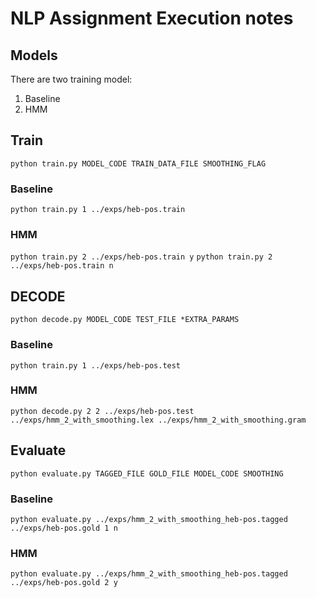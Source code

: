 
# NLP Assignment Execution notes

## Models
There are two training model:
1. Baseline
2. HMM

## Train

`python train.py MODEL_CODE TRAIN_DATA_FILE SMOOTHING_FLAG`

### Baseline

`python train.py 1 ../exps/heb-pos.train`

### HMM

`python train.py 2 ../exps/heb-pos.train y`
`python train.py 2 ../exps/heb-pos.train n`


## DECODE

`python decode.py MODEL_CODE TEST_FILE *EXTRA_PARAMS`

### Baseline

`python train.py 1 ../exps/heb-pos.test`

### HMM

`python decode.py 2 2 ../exps/heb-pos.test ../exps/hmm_2_with_smoothing.lex ../exps/hmm_2_with_smoothing.gram`

## Evaluate

`python evaluate.py TAGGED_FILE GOLD_FILE MODEL_CODE SMOOTHING`

### Baseline

`python evaluate.py ../exps/hmm_2_with_smoothing_heb-pos.tagged ../exps/heb-pos.gold 1 n`

### HMM

`python evaluate.py ../exps/hmm_2_with_smoothing_heb-pos.tagged ../exps/heb-pos.gold 2 y`
